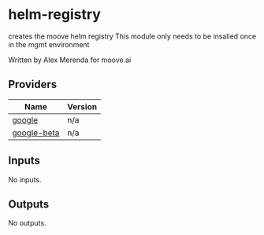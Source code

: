 <!-- This README is autogenerated, any changes made will be overwritten on the next merge -->
<!-- BEGIN_TF_DOCS -->
# helm-registry

creates the moove helm registry
This module only needs to be insalled once in the mgmt environment

Written by Alex Merenda for moove.ai

## Providers

| Name | Version |
|------|---------|
| <a name="provider_google"></a> [google](#provider\_google) | n/a |
| <a name="provider_google-beta"></a> [google-beta](#provider\_google-beta) | n/a |

## Inputs

No inputs.

## Outputs

No outputs.
<!-- END_TF_DOCS -->